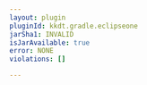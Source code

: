 ```yaml
---
layout: plugin
pluginId: kkdt.gradle.eclipseone
jarSha1: INVALID
isJarAvailable: true
error: NONE
violations: []

---
```


